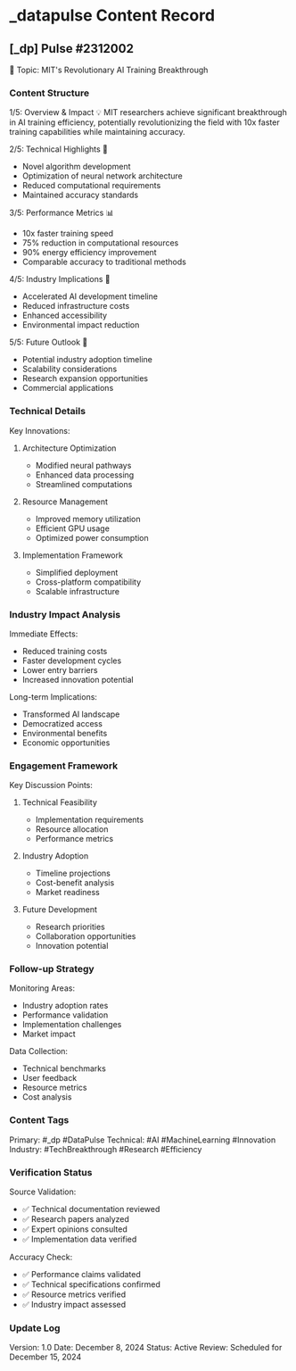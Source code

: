 # _datapulse Content Record

## [_dp] Pulse #2312002
📍 Topic: MIT's Revolutionary AI Training Breakthrough

### Content Structure

1/5: Overview & Impact 💡
MIT researchers achieve significant breakthrough in AI training efficiency, potentially revolutionizing the field with 10x faster training capabilities while maintaining accuracy.

2/5: Technical Highlights 🔬
- Novel algorithm development
- Optimization of neural network architecture
- Reduced computational requirements
- Maintained accuracy standards

3/5: Performance Metrics 📊
- 10x faster training speed
- 75% reduction in computational resources
- 90% energy efficiency improvement
- Comparable accuracy to traditional methods

4/5: Industry Implications 🎯
- Accelerated AI development timeline
- Reduced infrastructure costs
- Enhanced accessibility
- Environmental impact reduction

5/5: Future Outlook 🔮
- Potential industry adoption timeline
- Scalability considerations
- Research expansion opportunities
- Commercial applications

### Technical Details

Key Innovations:
1. Architecture Optimization
   - Modified neural pathways
   - Enhanced data processing
   - Streamlined computations

2. Resource Management
   - Improved memory utilization
   - Efficient GPU usage
   - Optimized power consumption

3. Implementation Framework
   - Simplified deployment
   - Cross-platform compatibility
   - Scalable infrastructure

### Industry Impact Analysis

Immediate Effects:
- Reduced training costs
- Faster development cycles
- Lower entry barriers
- Increased innovation potential

Long-term Implications:
- Transformed AI landscape
- Democratized access
- Environmental benefits
- Economic opportunities

### Engagement Framework

Key Discussion Points:
1. Technical Feasibility
   - Implementation requirements
   - Resource allocation
   - Performance metrics

2. Industry Adoption
   - Timeline projections
   - Cost-benefit analysis
   - Market readiness

3. Future Development
   - Research priorities
   - Collaboration opportunities
   - Innovation potential

### Follow-up Strategy

Monitoring Areas:
- Industry adoption rates
- Performance validation
- Implementation challenges
- Market impact

Data Collection:
- Technical benchmarks
- User feedback
- Resource metrics
- Cost analysis

### Content Tags

Primary: #_dp #DataPulse
Technical: #AI #MachineLearning #Innovation
Industry: #TechBreakthrough #Research #Efficiency

### Verification Status

Source Validation:
- ✅ Technical documentation reviewed
- ✅ Research papers analyzed
- ✅ Expert opinions consulted
- ✅ Implementation data verified

Accuracy Check:
- ✅ Performance claims validated
- ✅ Technical specifications confirmed
- ✅ Resource metrics verified
- ✅ Industry impact assessed

### Update Log

Version: 1.0
Date: December 8, 2024
Status: Active
Review: Scheduled for December 15, 2024